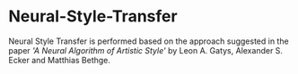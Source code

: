 # Neural-Style-Transfer
Neural Style Transfer is performed based on the approach suggested in the paper *'A Neural Algorithm of Artistic Style'* by Leon A. Gatys, Alexander S. Ecker and Matthias Bethge.
